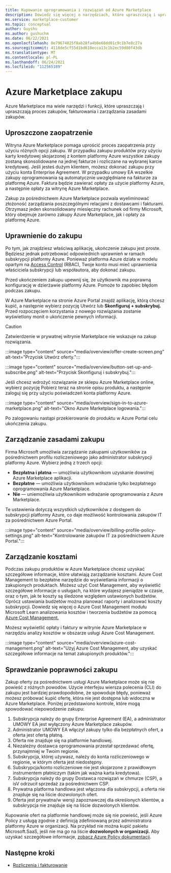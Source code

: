 ```yaml
---
title: Kupowanie oprogramowania i rozwiązań od Azure Marketplace
description: Dowiedz się więcej o narzędziach, które upraszczają i upraszczają zakupy oprogramowania i zarządzanie nimi w Azure Marketplace.
ms.service: marketplace-customer
ms.topic: conceptual
author: Guyshu
ms.author: gushuchm
ms.date: 06/22/2021
ms.openlocfilehash: 0e79674825f8ab28fa4b0e68dd01c9c1b7e8c27a
ms.sourcegitcommit: 4118de5cf55d1bd618ecca13c1b2ec59d80f43db
ms.translationtype: MT
ms.contentlocale: pl-PL
ms.lasthandoff: 06/24/2021
ms.locfileid: "112565189"
---
```

# <a name="azure-marketplace-purchasing"></a>Azure Marketplace zakupu

Azure Marketplace ma wiele narzędzi i funkcji, które upraszczają i upraszczają proces zakupów, fakturowania i zarządzania zasadami zakupów.

## <a name="simplified-procurement"></a>Uproszczone zaopatrzenie

Witryna Azure Marketplace pomaga uprościć proces zaopatrzenia przy użyciu różnych opcji zakupu. W przypadku zakupu produktów przy użyciu karty kredytowej skojarzonej z kontem platformy Azure wszystkie zakupy zostaną skonsolidowane na jednej fakturze i rozliczane na wybranej karcie kredytowej. Jeśli jesteś dużym klientem, możesz dokonać zakupu przy użyciu konta Enterprise Agreement. W przypadku umowy EA wszelkie zakupy oprogramowania są automatycznie uwzględniane na fakturze za platformę Azure. Faktura będzie zawierać opłaty za użycie platformy Azure, a następnie opłaty za witrynę Azure Marketplace.

Zakup za pośrednictwem Azure Marketplace pozwala wyeliminować złożoność zarządzania poszczególnymi relacjami z dostawcami i fakturami. Otrzymasz jeden skonsolidowany miesięczny rachunek od firmy Microsoft, który obejmuje zarówno zakupy Azure Marketplace, jak i opłaty za platformę Azure.

## <a name="permission-to-purchase"></a>Uprawnienie do zakupu

Po tym, jak znajdziesz właściwą aplikację, ukończenie zakupu jest proste. Będziesz jednak potrzebować odpowiednich uprawnień w ramach subskrypcji platformy Azure. Ponieważ platforma Azure działa w modelu opartym na [Access Control](/azure/role-based-access-control/overview) (RBAC),  Twoje konto musi mieć uprawnienia właściciela subskrypcji lub współautora, aby dokonać zakupu. 

Przed ukończeniem zakupu upewnij się, że użytkownik ma poprawną konfigurację w dzierżawie platformy Azure. Pomoże to zapobiec błędom podczas zakupu.

W Azure Marketplace na stronie Azure Portal znajdź aplikację, którą chcesz kupić, a  następnie wybierz pozycję Utwórz lub **Skonfiguruj + subskrybuj.** Przed rozpoczęciem korzystania z nowego rozwiązania zostanie wyświetlony monit o ukończenie pewnych informacji.

> [!CAUTION]
> Zatwierdzenie w prywatnej witrynie Marketplace nie wskazuje na zakup rozwiązania.

:::image type="content" source="media/overview/offer-create-screen.png" alt-text="Przycisk Utwórz oferty.":::

:::image type="content" source="media/overview/button-set-up-and-subscribe.png" alt-text="Przycisk Skonfiguruj i subskrybuj.":::

Jeśli chcesz wdrożyć rozwiązanie ze sklepu Azure Marketplace online, wybierz pozycję Pobierz teraz na stronie opisu produktu, a następnie zaloguj się przy użyciu poświadczeń konta platformy Azure. 

:::image type="content" source="media/overview/sign-in-to-azure-marketplace.png" alt-text="Okno Azure Marketplace logowania.":::

Po zalogowaniu nastąpi przekierowanie do produktu w Azure Portal celu ukończenia zakupu.

## <a name="purchase-policy-management"></a>Zarządzanie zasadami zakupu

Firma Microsoft umożliwia zarządzanie zakupami użytkowników za pośrednictwem profilu rozliczeniowego jako administrator subskrypcji platformy Azure. Wybierz jedną z trzech opcji:

- **Bezpłatna i płatna** — umożliwia użytkownikom uzyskanie dowolnej Azure Marketplace aplikacji.
- **Bezpłatne** — umożliwia użytkownikom wdrażanie tylko bezpłatnego oprogramowania Azure Marketplace.
- **Nie** — uniemożliwia użytkownikom wdrażanie oprogramowania z Azure Marketplace.

Te ustawienia dotyczą wszystkich użytkowników z dostępem do subskrypcji platformy Azure, co daje możliwość kontrolowania zakupów IT za pośrednictwem Azure Portal.

:::image type="content" source="media/overview/billing-profile-policy-settings.png" alt-text="Kontrolowanie zakupów IT za pośrednictwem Azure Portal.":::

## <a name="cost-management"></a>Zarządzanie kosztami

Podczas zakupu produktów w Azure Marketplace chcesz uzyskać szczegółowe informacje, które ułatwiają zarządzanie kosztami. Azure Cost Management to bezpłatne narzędzie do wyświetlania informacji o zakupionych produktach. Możesz użyć Cost Management, aby wyświetlić szczegółowe informacje o usługach, na które wydajesz pieniądze w czasie, oraz o tym, jak te koszty są śledzone względem ustawionych budżetów. Oprócz ustawiania budżetów można planować raporty i analizować koszty subskrypcji. Dowiedz się więcej o Azure Cost Management modułu Microsoft Learn analizowania kosztów i tworzenia budżetów za pomocą [Azure Cost Management.](/learn/modules/analyze-costs-create-budgets-azure-cost-management/)

Możesz wyświetlić opłaty i faktury w witrynie Azure Marketplace w narzędziu analizy kosztów w obszarze usługi Azure Cost Management.

:::image type="content" source="media/overview/azure-cost-management.png" alt-text="Użyj Azure Cost Management, aby uzyskać szczegółowe informacje na temat zakupionych produktów.":::

## <a name="purchase-validation-checks"></a>Sprawdzanie poprawności zakupu

Zakup oferty za pośrednictwem usługi Azure Marketplace może się nie powieść z różnych powodów. Użycie interfejsu wiersza polecenia (CLI) do zakupu jest bardziej prawdopodobne, że spowoduje błędy, ponieważ możesz próbować kupić ofertę, która nie jest dostępna lub widoczna w Azure Marketplace. Poniżej przedstawiono kontrole, które mogą spowodować niepowodzenie zakupu:

1. Subskrypcja należy do grupy Enterprise Agreement (EA), a administrator UMOWY EA jest wyłączony Azure Marketplace zakupów.
1. Administrator UMOWY EA włączył zakupy tylko dla bezpłatnych ofert, a oferta jest ofertą płatną.
1. Oferta nie znajduje się na platformie handlowej.
1. Niezależny dostawca oprogramowania przestał sprzedawać ofertę, przynajmniej w Twoim regionie.
1. Subskrypcja, której używasz, należy do konta rozliczeniowego w regionie, w którym oferta jest niedostępny.
1. Subskrypcja/konto rozliczeniowe nie jest skojarzone z prawidłowym instrumentem płatniczym (takim jak ważna karta kredytowa).
1. Subskrypcja należy do grupy Dostawca rozwiązań w chmurze (CSP), a isV odrzucił sprzedaż za pośrednictwem CSP.
1. Prywatna platforma handlowa jest włączona dla subskrypcji, a oferta nie znajduje się na liście dozwolonych ofert.
1. Oferta jest prywatna/w wersji zapoznawczej dla określonych klientów, a subskrypcja nie znajduje się na liście dozwolonych klientów.

Kupowanie ofert na platformie handlowej może się nie powieść, jeśli Azure Policy z usługą zgodnie z definicją zdefiniowaną przez administratora platformy Azure w organizacji. Na przykład nie można kupić pakietu Microsoft.SaaS, jeśli nie ma go na liście **dozwolonych w organizacji.** Aby uzyskać szczegółowe informacje, [zobacz Azure Policy dokumentacji](/azure/governance/policy/).

## <a name="next-steps"></a>Następne kroki

- [Rozliczenia i fakturowanie](billing-invoicing.md)